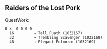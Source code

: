 ## Raiders of the Lost Pork

QuestWork:
```
0 x  0 0 0 0
  16         → Tall Fuath (1032167)
  32         → Trembling Scavenger (1032168)
  48         → Elegant Eulmoran (1032169)
```
